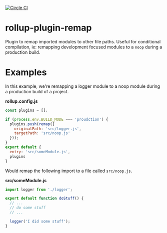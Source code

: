 [![Circle CI](https://circleci.com/gh/Shopify/rollup-plugin-remap.png?circle-token=67914ecf2f4628eb18a184faeeab9e7444b244cd)](https://circleci.com/gh/Shopify/rollup-plugin-remap)

rollup-plugin-remap
===

Plugin to remap imported modules to other file paths. Useful for conditional
compilation, ie: remapping development focused modules to a `noop` during a
production build.

# Examples

In this example, we're remapping a logger module to a noop module during a
production build of a project.

__rollup.config.js__
```js
const plugins = [];

if (process.env.BUILD_MODE === 'proudction') {
  plugins.push(remap({
    originalPath: 'src/logger.js',
    targetPath: 'src/noop.js'
  }));
}
export default {
  entry: 'src/someModule.js',
  plugins
}
```

Would remap the following import to a file called `src/noop.js`.

__src/someModule.js__
```js
import logger from './logger';

export default function doStuff() {
  // ...
  // do some stuff
  // ...

  logger('I did some stuff');
}
```
